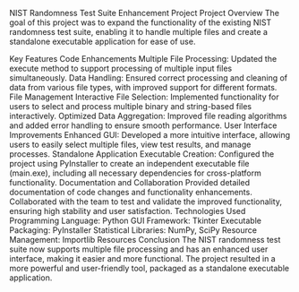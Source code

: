NIST Randomness Test Suite Enhancement Project
Project Overview
The goal of this project was to expand the functionality of the existing NIST randomness test suite, enabling it to handle multiple files and create a standalone executable application for ease of use.

Key Features
Code Enhancements
Multiple File Processing: Updated the execute method to support processing of multiple input files simultaneously.
Data Handling: Ensured correct processing and cleaning of data from various file types, with improved support for different formats.
File Management
Interactive File Selection: Implemented functionality for users to select and process multiple binary and string-based files interactively.
Optimized Data Aggregation: Improved file reading algorithms and added error handling to ensure smooth performance.
User Interface Improvements
Enhanced GUI: Developed a more intuitive interface, allowing users to easily select multiple files, view test results, and manage processes.
Standalone Application
Executable Creation: Configured the project using PyInstaller to create an independent executable file (main.exe), including all necessary dependencies for cross-platform functionality.
Documentation and Collaboration
Provided detailed documentation of code changes and functionality enhancements.
Collaborated with the team to test and validate the improved functionality, ensuring high stability and user satisfaction.
Technologies Used
Programming Language: Python
GUI Framework: Tkinter
Executable Packaging: PyInstaller
Statistical Libraries: NumPy, SciPy
Resource Management: Importlib Resources
Conclusion
The NIST randomness test suite now supports multiple file processing and has an enhanced user interface, making it easier and more functional. The project resulted in a more powerful and user-friendly tool, packaged as a standalone executable application.
